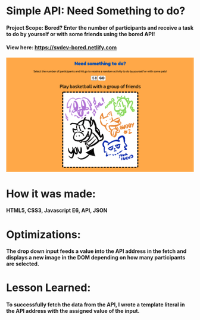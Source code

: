 # Simple API: Need Something to do? 
#### Project Scope: Bored? Enter the number of participants and receive a task to do by yourself or with some friends using the bored API!
#### View here: https://svdev-bored.netlify.com
![](simpleApi1/simpleApi1.png)

# How it was made:
#### HTML5, CSS3, Javascript E6, API, JSON

# Optimizations:
#### The drop down input feeds a value into the API address in the fetch and displays a new image in the DOM depending on how many participants are selected.

# Lesson Learned: 
#### To successfully fetch the data from the API, I wrote a template literal in the API address with the assigned value of the input. 
